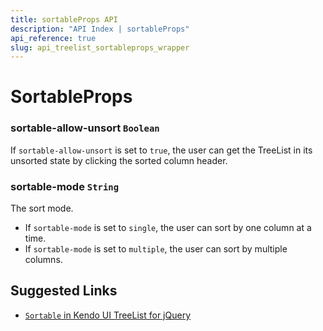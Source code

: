```yaml
---
title: sortableProps API
description: "API Index | sortableProps"
api_reference: true
slug: api_treelist_sortableprops_wrapper
---
```


# SortableProps

### sortable-allow-unsort `Boolean`

If `sortable-allow-unsort` is set to `true`, the user can get the TreeList in its unsorted state by clicking the sorted column header.

### sortable-mode `String`

The sort mode.

* If `sortable-mode` is set to `single`, the user can sort by one column at a time.
* If `sortable-mode` is set to `multiple`, the user can sort by multiple columns.

## Suggested Links

* [`Sortable` in Kendo UI TreeList for jQuery](https://docs.telerik.com/kendo-ui/api/javascript/ui/treelist/configuration/sortable)
